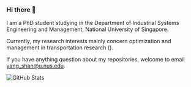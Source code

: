 ### Hi there 👋

I am a PhD student studying in the Department of Industrial Systems Engineering and Management, National University of Singapore. 

Currently, my research interests mainly concern optimization and management in transportation research (<link rel="homepage" href="seanys.github.io">). 

If you have anything question about my repositories, welcome to email yang_shan@u.nus.edu. 

<p><img src="https://github-readme-stats.vercel.app/api?username=seanys&amp;show_icons=true" alt="GitHub Stats"></p>
